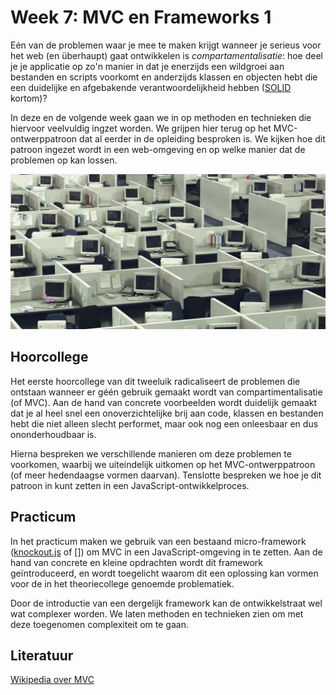 # Week 7: MVC en Frameworks 1

Eén van de problemen waar je mee te maken krijgt wanneer je serieus voor het web (en überhaupt) gaat ontwikkelen is *compartamentalisatie*: hoe deel je je applicatie op zo'n manier in dat je enerzijds een wildgroei aan bestanden en scripts voorkomt en anderzijds klassen en objecten hebt die een duidelijke en afgebakende verantwoordelijkheid hebben ([SOLID](https://www.baeldung.com/solid-principles) kortom)?

In deze en de volgende week gaan we in op methoden en technieken die hiervoor veelvuldig ingzet worden. We grijpen hier terug op het MVC-ontwerppatroon dat al eerder in de opleiding besproken is. We kijken hoe dit patroon ingezet wordt in een web-omgeving en op welke manier dat de problemen op kan lossen.

![Compartimentalisatie in software engineering is een groot goed](../imgs/compartimentalisation.png)

## Hoorcollege

Het eerste hoorcollege van dit tweeluik radicaliseert de problemen die ontstaan wanneer er géén gebruik gemaakt wordt van compartimentalisatie (of MVC). Aan de hand van concrete voorbeelden wordt duidelijk gemaakt dat je al heel snel een onoverzichtelijke brij aan code, klassen en bestanden hebt die niet alleen slecht performet, maar ook nog een onleesbaar en dus ononderhoudbaar is. 

Hierna bespreken we verschillende manieren om deze problemen te voorkomen, waarbij we uiteindelijk uitkomen op het MVC-ontwerppatroon (of meer hedendaagse vormen daarvan). Tenslotte bespreken we hoe je dit patroon in kunt zetten in een JavaScript-ontwikkelproces.

## Practicum

In het practicum maken we gebruik van een bestaand micro-framework ([knockout.js](https://knockoutjs.com/) of []) om MVC in een JavaScript-omgeving in te zetten. Aan de hand van concrete en kleine opdrachten wordt dit framework geïntroduceerd, en wordt toegelicht waarom dit een oplossing kan vormen voor de in het theoriecollege genoemde problematiek.

Door de introductie van een dergelijk framework kan de ontwikkelstraat wel wat complexer worden. We laten methoden en technieken zien om met deze toegenomen complexiteit om te gaan.

## Literatuur

[Wikipedia over MVC](https://en.wikipedia.org/wiki/Model%E2%80%93view%E2%80%93controller)
